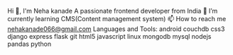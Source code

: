 Hi 👋, I'm Neha kanade
A passionate frontend developer from India
🌱 I’m currently learning CMS(Content management system)
📫 How to reach me nehakanade066@gmail.com
Languages and Tools:
android
couchdb
css3
django
express
flask
git
html5
javascript
linux
mongodb
mysql
nodejs
pandas
python
